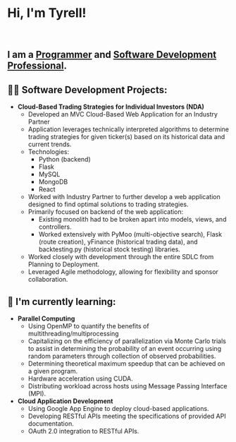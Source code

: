 <h1>Hi, I'm Tyrell!</h1><br/>

<h2>I am a <a href="https://github.com/veedubb">Programmer</a> and <a href="https://www.linkedin.com/in/tverley/">Software Development Professional</a>.

<h2>👨‍💻 Software Development Projects:</h2>

- <b>Cloud-Based Trading Strategies for Individual Investors (NDA)</b>
  - Developed an MVC Cloud-Based Web Application for an Industry Partner
  - Application leverages technically interpreted algorithms to determine trading strategies for given ticker(s) based on its historical data and current trends.
  - Technologies:
    - Python (backend)
    - Flask
    - MySQL
    - MongoDB
    - React
  - Worked with Industry Partner to further develop a web application designed to find optimal solutions to trading strategies.
  - Primarily focused on backend of the web application:
    - Existing monolith had to be broken apart into models, views, and controllers.
    - Worked extensively with PyMoo (multi-objective search), Flask (route creation), yFinance (historical trading data), and backtesting.py (historical stock testing) libraries.
  - Worked closely with development through the entire SDLC from Planning to Deployment.
  - Leveraged Agile methodology, allowing for flexibility and sponsor collaboration.

<h2>📖 I'm currently learning:</h2>

- <b>Parallel Computing</b>
  - Using OpenMP to quantify the benefits of multithreading/multiprocessing
  - Capitalizing on the efficiency of parallelization via Monte Carlo trials to assist in determining the probability of an event occurring using random parameters through collection of observed probabilities.
  - Determining theoretical maximum speedup that can be achieved on a given program.
  - Hardware acceleration using CUDA.
  - Distributing workload across hosts using Message Passing Interface (MPI).
- <b>Cloud Application Development</b>
  - Using Google App Engine to deploy cloud-based applications.
  - Developing RESTful APIs meeting the specifications of provided API documentation.
  - OAuth 2.0 integration to RESTful APIs.

<!--
**veedubb/veedubb** is a ✨ _special_ ✨ repository because its `README.md` (this file) appears on your GitHub profile.

Here are some ideas to get you started:

- 🔭 I’m currently working on ...
- 🌱 I’m currently learning ...
- 👯 I’m looking to collaborate on ...
- 🤔 I’m looking for help with ...
- 💬 Ask me about ...
- 📫 How to reach me: ...
- 😄 Pronouns: ...
- ⚡ Fun fact: ...
-->
